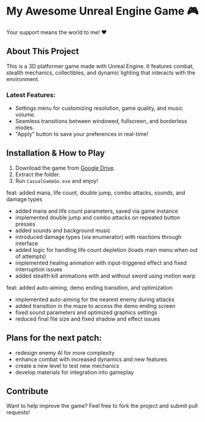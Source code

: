 # My Awesome Unreal Engine Game 🎮

Your support means the world to me! ❤️

## About This Project

This is a 3D platformer game made with Unreal Engine. It features combat, stealth mechanics, collectibles, and dynamic lighting that interacts with the environment.

### Latest Features:
- Settings menu for customizing resolution, game quality, and music volume.
- Seamless transitions between windowed, fullscreen, and borderless modes.
- "Apply" button to save your preferences in real-time!

## Installation & How to Play
1. Download the game from [Google Drive](https://drive.google.com/drive/folders/12U2ssJo8zgSUFKnlet0r1KhFYn5hxmqq?usp=sharing).
2. Extract the folder.
3. Run `CasualGameGo.exe` and enjoy!


feat: added mana, life count, double jump, combo attacks, sounds, and damage types

- added mana and life count parameters, saved via game instance
- implemented double jump and combo attacks on repeated button presses
- added sounds and background music
- introduced damage types (via enumerator) with reactions through interface
- added logic for handling life count depletion (loads main menu when out of attempts)
- implemented healing animation with input-triggered effect and fixed interruption issues
- added stealth kill animations with and without sword using motion warp

  
feat: added auto-aiming, demo ending transition, and optimization

- implemented auto-aiming for the nearest enemy during attacks
- added transition in the maze to access the demo ending screen
- fixed sound parameters and optimized graphics settings
- reduced final file size and fixed shadow and effect issues

## Plans for the next patch:
- redesign enemy AI for more complexity
- enhance combat with increased dynamics and new features
- create a new level to test new mechanics
- develop materials for integration into gameplay


## Contribute
Want to help improve the game? Feel free to fork the project and submit pull requests!

